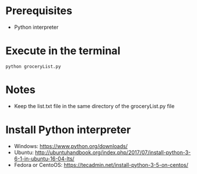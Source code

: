# Prerequisites

* Python interpreter

# Execute in the terminal 

 `python groceryList.py`
 
 # Notes
 
* Keep the list.txt file in the same directory of the groceryList.py file
 
 # Install Python interpreter

* Windows: https://www.python.org/downloads/
* Ubuntu: http://ubuntuhandbook.org/index.php/2017/07/install-python-3-6-1-in-ubuntu-16-04-lts/
* Fedora or CentoOS: https://tecadmin.net/install-python-3-5-on-centos/
